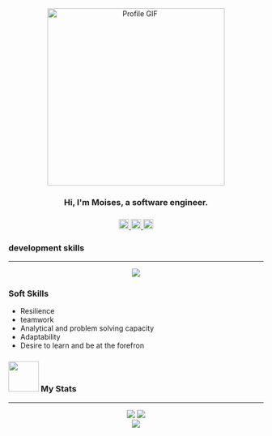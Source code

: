 
<div id="header" align="center">
   <img src="https://gifdb.com/images/file/spooky-month-creepy-ghostemane-black-and-white-qvk7qe2jg709qjq2.gif" alt="Profile GIF" width="350">
   <h3>Hi, I'm Moises, a software engineer.<h3/>
   <p>
    <a href="https://instagram.com/moises_saucedo_ambicho?igshid=MzRlODBiNWFlZA==" target="_blank">
      <img src="https://i.ibb.co/p0pfgGv/instagram.png" width="20"/>
    </a>
     <a href="https://www.linkedin.com/in/moises-saucedo-ambicho-813316174" target="_blank">
      <img src="https://i.ibb.co/XVp5j8P/linkedin.png" width="20" />
    </a>
     <a href="https://www.reddit.com/user/moises_saucedoxd" target="_blank">
     <img src="https://i.ibb.co/cL1WZKP/reddit.png" width="20">
     </a>
  </p>
</div>

### development skills
<hr/>
  <p id="badges" align="center">
  <a href="https://skillicons.dev" target="_blank">
    <img src="https://skillicons.dev/icons?i=cs,php,js,html,css,mysql,dotnet,laravel,react,git" />
  </a>
</p>
   
### Soft Skills
   <ul>
      <li>Resilience</li>
      <li>teamwork</li>
      <li>Analytical and problem solving capacity</li>
      <li>Adaptability</li>
      <li>Desire to learn and be at the forefron</li>
   </ul>     
   
### <img src="https://raw.githubusercontent.com/innng/innng/master/assets/kyubey.gif" width="60"/> My Stats
 <hr/>
   <div align="center">
 <picture>
  <source
    srcset="https://github-readme-stats.vercel.app/api?username=MOISES1003&show_icons=true&theme=dark"/>
  <img src="https://github-readme-stats.vercel.app/api?username=anuraghazra&show_icons=true" />
</picture>  
 <picture>
  <source
    srcset="https://streak-stats.demolab.com?user=MOISES1003&hide_border=FALSO&border_radius=4.2&card_width=350&theme=dark"/>
  <img src="https://github-readme-stats.vercel.app/api?username=anuraghazra&show_icons=true" />
</picture>  
    <div/>
<picture>
  <source srcset="https://github-readme-stats.vercel.app/api/top-langs/?username=MOISES1003&layout=compact&theme=dark"/>
  <img src="https://github-readme-stats.vercel.app/api?username=anuraghazra&show_icons=true" />
</picture>
 <div/>
   

 
